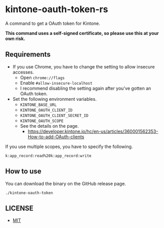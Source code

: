 # kintone-oauth-token-rs

A command to get a OAuth token for Kintone.

**This command uses a self-signed certificate, so please use this at your own risk.**

## Requirements

- If you use Chrome, you have to change the setting to allow insecure accesses.
    - Open `chrome://flags`
    - Enable `#allow-insecure-localhost`
    - I recommend disabling the setting again after you've gotten an OAuth token.
- Set the following environment variables.
    - `KINTONE_BASE_URL`
    - `KINTONE_OAUTH_CLIENT_ID`
    - `KINTONE_OAUTH_CLIENT_SECRET_ID`
    - `KINTONE_OAUTH_SCOPE`
    - See the details on the page.
        - https://developer.kintone.io/hc/en-us/articles/360001562353-How-to-add-OAuth-clients

If you use multiple scopes, you have to specify the following.

```
k:app_record:read%20k:app_record:write
```

## How to use

You can download the binary on the GitHub release page.

```
./kintone-oauth-token
```

## LICENSE

- [MIT](LICENSE)